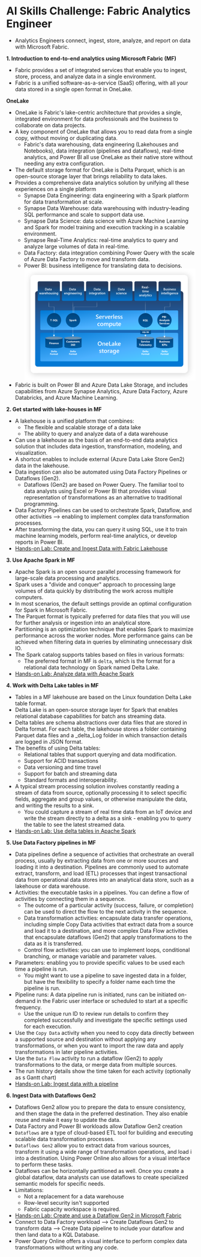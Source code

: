 # AI Skills Challenge: Fabric Analytics Engineer
- Analytics Engineers connect, ingest, store, analyze, and report on data with Microsoft Fabric.

__1. Introduction to end-to-end analytics using Microsoft Fabric (MF)__
- Fabric provides a set of integrated services that enable you to ingest, store, process, and analyze data in a single environment.
- Fabric is a unified software-as-a-service (SaaS) offering, with all your data stored in a single open format in OneLake.

**OneLake**
- OneLake is Fabric's lake-centric architecture that provides a single, integrated environment for data professionals and the business to collaborate on data projects.
- A key component of OneLake that allows you to read data from a single copy, without moving or duplicating data.
    - Fabric's data warehousing, data engineering (Lakehouses and Notebooks), data integration (pipelines and dataflows), real-time analytics, and Power BI all use OneLake as their native store without needing any extra configuration.
- The default storage format for OneLake is Delta Parquet, which is an open-source storage layer that brings reliability to data lakes.
- Provides a comprehensive data analytics solution by unifying all these experiences on a single platform
    - Synapse Data Engineering: data engineering with a Spark platform for data transformation at scale.
    - Synapse Data Warehouse: data warehousing with industry-leading SQL performance and scale to support data use.
    - Synapse Data Science: data science with Azure Machine Learning and Spark for model training and execution tracking in a scalable environment.
    - Synapse Real-Time Analytics: real-time analytics to query and analyze large volumes of data in real-time.
    - Data Factory: data integration combining Power Query with the scale of Azure Data Factory to move and transform data.
    - Power BI: business intelligence for translating data to decisions.
![OneLake Storage](./onelake-storage.png)
- Fabric is built on Power BI and Azure Data Lake Storage, and includes capabilities from Azure Synapse Analytics, Azure Data Factory, Azure Databricks, and Azure Machine Learning.

__2. Get started with lake-houses in MF__
- A lakehouse is a unified platform that combines:
  - The flexible and scalable storage of a data lake
  - The ability to query and analyze data of a data warehouse
- Can use a lakehouse as the basis of an end-to-end data analytics solution that includes data ingestion, transformation, modeling, and visualization.
- A shortcut enables to include external (Azure Data Lake Store Gen2) data in the lakehouse.
- Data ingestion can also be automated using Data Factory Pipelines or Dataflows (Gen2).
  - Dataflows (Gen2) are based on Power Query. The familiar tool to data analysts using Excel or Power BI that provides visual representation of transformations as an alternative to traditional programming.
- Data Factory Pipelines can be used to orchestrate Spark, Dataflow, and other activities --> enabling to implement complex data transformation processes.
- After transforming the data, you can query it using SQL, use it to train machine learning models, perform real-time analytics, or develop reports in Power BI.
- [Hands-on Lab: Create and Ingest Data with Fabric Lakehouse](https://microsoftlearning.github.io/mslearn-fabric/Instructions/Labs/01-lakehouse.html)

__3. Use Apache Spark in MF__
- Apache Spark is an open source parallel processing framework for large-scale data processing and analytics.
- Spark uses a "divide and conquer" approach to processing large volumes of data quickly by distributing the work across multiple computers.
- In most scenarios, the default settings provide an optimal configuration for Spark in Microsoft Fabric.
- The Parquet format is typically preferred for data files that you will use for further analysis or ingestion into an analytical store.
- Partitioning is an optimization technique that enables Spark to maximize performance across the worker nodes. More performance gains can be achieved when filtering data in queries by eliminating unnecessary disk IO.
- The Spark catalog supports tables based on files in various formats:
  - The preferred format in MF is `delta`, which is the format for a relational data technology on Spark named Delta Lake.
- [Hands-on Lab: Analyze data with Apache Spark](https://microsoftlearning.github.io/mslearn-fabric/Instructions/Labs/02-analyze-spark.html)

__4. Work with Delta Lake tables in MF__
- Tables in a MF lakehouse are based on the Linux foundation Delta Lake table format.
- Delta Lake is an open-source storage layer for Spark that enables relational database capabilities for batch ans streaming data.
- Delta tables are schema abstractions over data files that are stored in Delta format. For each table, the lakehouse stores a folder containing Parquet data files and a _delta_Log folder in which transaction details are logged in JSON format.
- The benefits of using Delta tables:
  - Relational tables that support querying and data modification.
  - Support for ACID transactions
  - Data versioning and time travel
  - Support for batch and streaming data
  - Standard formats and interoperability.
- A typical stream processing solution involves constantly reading a stream of data from source, optionally processing it to select specific fields, aggregate and group values, or otherwise manipulate the data, and writing the results to a sink.
  - You could capture a stream of real time data from an IoT device and write the stream directly to a delta as a sink - enabling you to query the table to see the latest streamed data.
- [Hands-on Lab: Use delta tables in Apache Spark](https://microsoftlearning.github.io/mslearn-fabric/Instructions/Labs/03-delta-lake.html)

__5. Use Data Factory pipelines in MF__
- Data pipelines define a sequence of activities that orchestrate an overall process, usually by extracting data from one or more sources and loading it into a destination. Pipelines are commonly used to automate extract, transform, and load (ETL) processes that ingest transactional data from operational data stores into an analytical data store, such as a lakehouse or data warehouse.
- Activities: the executable tasks in a pipelines. You can define a flow of activities by connecting them in a sequence.
  - The outcome of a particular activity (success, failure, or completion) can be used to direct the flow to the next activity in the sequence.
  - Data transformation activities: encapsulate data transfer operations, including simple Copy Data activities that extract data from a source and load it to a destination, and more complex Data Flow activities that encapsulate dataflows (Gen2) that apply transformations to the data as it is transferred.
  - Control flow activities: you can use to implement loops, conditional branching, or manage variable and parameter values.
- Parameters: enabling you to provide specific values to be used each time a pipeline is run.
  - You might want to use a pipeline to save ingested data in a folder, but have the flexibility to specify a folder name each time the pipeline is run.
- Pipeline runs: A data pipeline run is initiated, runs can be initiated on-demand in the Fabric user interface or scheduled to start at a specific frequency.
  - Use the unique run ID to review run details to confirm they completed successfully and investigate the specific settings used for each execution.
- Use the `Copy Data` activity when you need to copy data directly between a supported source and destination without applying any transformations, or when you want to import the raw data and apply transformations in later pipeline activities.
- Use the `Data Flow` activity to run a dataflow (Gen2) to apply transformations to the data, or merge data from multiple sources.
- The run history details show the time taken for each activity (optionally as s Gantt chart)
- [Hands-on Lab: Ingest data with a pipeline](https://microsoftlearning.github.io/mslearn-fabric/Instructions/Labs/04-ingest-pipeline.html)

__6. Ingest Data with Dataflows Gen2__
- Dataflows Gen2 allow you to prepare the data to ensure consistency, and then stage the data in the preferred destination. They also enable reuse and make it easy to update the data.
- Data Factory and Power BI workloads allow Dataflow Gen2 creation
- `Dataflows` are a type of cloud-based ETL tool for building and executing scalable data transformation processes.
- `Dataflows Gen2` allow you to extract data from various sources, transform it using a wide range of transformation operations, and load i into a destination. Using Power Online also allows for a visual interface to perform these tasks.
- Dataflows can be horizontally partitioned as well. Once you create a global dataflow, data analysts can use dataflows to create specialized semantic models for specific needs.
- Limitations:
  - Not a replacement for a data warehouse
  - Row-level security isn't supported
  - Fabric capacity workspace is required.
- [Hands-on Lab: Create and use a Dataflow Gen2 in Microsoft Fabric](https://microsoftlearning.github.io/mslearn-fabric/Instructions/Labs/05-dataflows-gen2.html)
- Connect to Data Factory workload --> Create Dataflows Gen2 to transform data --> Create Data pipeline to include your dataflow and then land data to a KQL Database.
- Power Query Online offers a visual interface to perform complex data transformations without writing any code.
